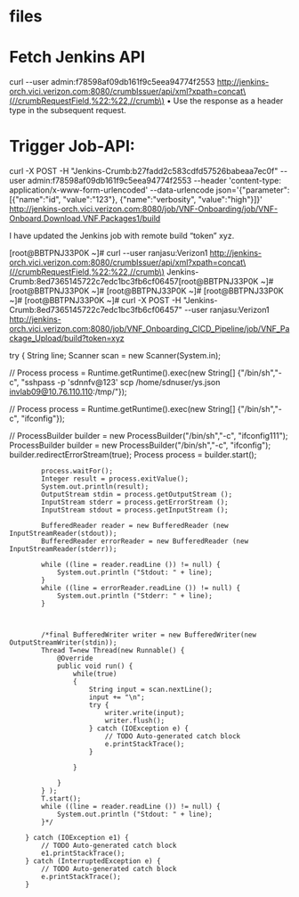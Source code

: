# files

Fetch Jenkins API
==================
curl --user admin:f78598af09db161f9c5eea94774f2553 http://jenkins-orch.vici.verizon.com:8080/crumbIssuer/api/xml?xpath=concat\(//crumbRequestField,%22:%22,//crumb\)
•	Use the response as a header type in the subsequent request.

Trigger Job-API:
==============
curl -X POST -H "Jenkins-Crumb:b27fadd2c583cdfd57526babeaa7ec0f" --user admin:f78598af09db161f9c5eea94774f2553  --header 'content-type: application/x-www-form-urlencoded' --data-urlencode json='{"parameter": [{"name":"id", "value":"123"}, {"name":"verbosity", "value":"high"}]}' http://jenkins-orch.vici.verizon.com:8080/job/VNF-Onboarding/job/VNF-Onboard.Download.VNF.Packages1/build



I have updated the Jenkins job with remote build “token” xyz.

[root@BBTPNJ33P0K ~]# curl  --user ranjasu:Verizon1 http://jenkins-orch.vici.verizon.com:8080/crumbIssuer/api/xml?xpath=concat\(//crumbRequestField,%22:%22,//crumb\)
Jenkins-Crumb:8ed7365145722c7edc1bc3fb6cf06457[root@BBTPNJ33P0K ~]#
[root@BBTPNJ33P0K ~]#
 [root@BBTPNJ33P0K ~]#
[root@BBTPNJ33P0K ~]#
[root@BBTPNJ33P0K ~]# curl -X POST -H "Jenkins-Crumb:8ed7365145722c7edc1bc3fb6cf06457" --user ranjasu:Verizon1 http://jenkins-orch.vici.verizon.com:8080/job/VNF_Onboarding_CICD_Pipeline/job/VNF_Package_Upload/build?token=xyz



try {
			String line;
			Scanner scan = new Scanner(System.in);

//			Process process = Runtime.getRuntime().exec(new String[] {"/bin/sh","-c", "sshpass -p 'sdnnfv@123' scp /home/sdnuser/ys.json invlab09@10.76.110.110:/tmp/"});
			
//			Process process = Runtime.getRuntime().exec(new String[] {"/bin/sh","-c", "ifconfig"});
			
//			ProcessBuilder builder = new ProcessBuilder("/bin/sh","-c", "ifconfig111");
			ProcessBuilder builder = new ProcessBuilder("/bin/sh","-c", "ifconfig");
			builder.redirectErrorStream(true);
			Process process = builder.start();
			
			process.waitFor();
			Integer result = process.exitValue();
			System.out.println(result);
			OutputStream stdin = process.getOutputStream ();
			InputStream stderr = process.getErrorStream ();
			InputStream stdout = process.getInputStream ();

			BufferedReader reader = new BufferedReader (new InputStreamReader(stdout));
			BufferedReader errorReader = new BufferedReader (new InputStreamReader(stderr));

			while ((line = reader.readLine ()) != null) {
			    System.out.println ("Stdout: " + line);
			}
			while ((line = errorReader.readLine ()) != null) {
			    System.out.println ("Stderr: " + line);
			}
			
			
			
			/*final BufferedWriter writer = new BufferedWriter(new OutputStreamWriter(stdin));
			Thread T=new Thread(new Runnable() {
			    @Override
			    public void run() {
			        while(true)
			        {
			            String input = scan.nextLine();
			            input += "\n";
			            try {
			                writer.write(input);
			                writer.flush();
			            } catch (IOException e) {
			                // TODO Auto-generated catch block
			                e.printStackTrace();
			            }

			        }

			    }
			} );
			T.start();
			while ((line = reader.readLine ()) != null) {
			    System.out.println ("Stdout: " + line);
			}*/
			
		} catch (IOException e1) {
			// TODO Auto-generated catch block
			e1.printStackTrace();
		} catch (InterruptedException e) {
			// TODO Auto-generated catch block
			e.printStackTrace();
		}  
